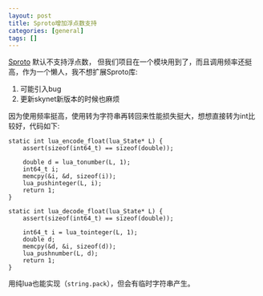```yaml
---
layout: post
title: Sproto增加浮点数支持
categories: [general]
tags: []
---
```


[Sproto](https://github.com/cloudwu/skynet/wiki/Sproto) 默认不支持浮点数，
但我们项目在一个模块用到了，而且调用频率还挺高，作为一个懒人，我不想扩展Sproto库:

1. 可能引入bug
1. 更新skynet新版本的时候也麻烦

因为使用频率挺高，使用转为字符串再转回来性能损失挺大，想想直接转为int比较好，代码如下:

    static int lua_encode_float(lua_State* L) {
        assert(sizeof(int64_t) == sizeof(double));
        
        double d = lua_tonumber(L, 1);
        int64_t i;
        memcpy(&i, &d, sizeof(i));
        lua_pushinteger(L, i);
        return 1;
    }

    static int lua_decode_float(lua_State* L) {
        assert(sizeof(int64_t) == sizeof(double));
        
        int64_t i = lua_tointeger(L, 1);
        double d;
        memcpy(&d, &i, sizeof(d));
        lua_pushnumber(L, d);
        return 1;
    }
    
用纯lua也能实现（`string.pack`），但会有临时字符串产生。






